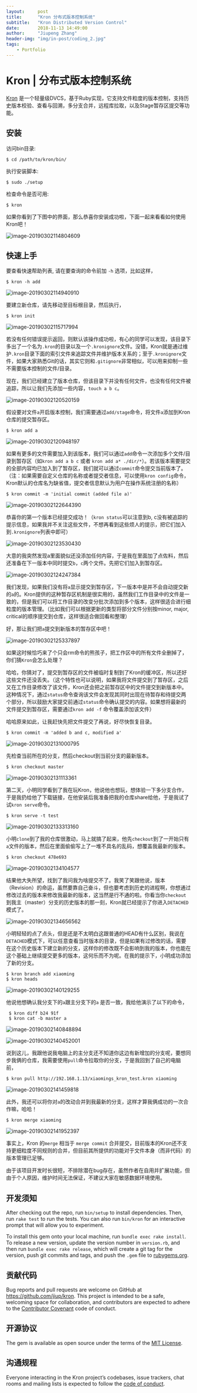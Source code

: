 ```yaml
---
layout:     post
title:      "Kron 分布式版本控制系统"
subtitle:   "Kron Distributed Version Control"
date:       2018-11-13 14:49:00
author:     "Jiupeng Zhang"
header-img: "img/in-post/coding_2.jpg"
tags:
    - Portfolio
---
```


# Kron | 分布式版本控制系统

[Kron](https://github.com/jiup/kron) 是一个轻量级DVCS，基于Ruby实现，它支持文件粒度的版本控制，支持历史版本校验、查看与回溯，多分支合并，远程库拉取，以及Stage暂存区提交等功能。





## 安装

访问bin目录:

```shell
$ cd /path/to/kron/bin/
```

执行安装脚本:

```shell
$ sudo ./setup
```

检查命令是否可用:

```shell
$ kron
```

如果你看到了下图中的界面，那么恭喜你安装成功啦，下面一起来看看如何使用Kron吧！

![image-20190302114804609](https://github.com/jiup/jiup.github.io/raw/master/img/in-post/image-20190302114804609.png)






## 快速上手

要查看快速帮助列表, 请在要查询的命令前加 `-h` 选项，比如这样，

```shell
$ kron -h add
```

![image-20190302114940910](https://github.com/jiup/jiup.github.io/raw/master/img/in-post/image-20190302114940910.png)


要建立新仓库，请先移动至目标根目录，然后执行，

```shell
$ kron init
```

![image-20190302115717994](https://github.com/jiup/jiup.github.io/raw/master/img/in-post/image-20190302115717994.png)

若没有任何错误提示返回，则默认该操作成功啦，有心的同学可以发现，该目录下多出了一个名为`.kron`的目录以及一个`.kronignore`文件。没错，Kron就是通过维护`.kron`目录下面的索引文件来追踪文件并维护版本关系的；至于`.kronignore`文件，如果大家熟悉Git的话，其实它则和`.gitignore`非常相似，可以用来抑制一些不需要版本控制的文件/目录。

现在，我们已经建立了版本仓库，但该目录下并没有任何文件，也没有任何文件被追踪，所以让我们先添加一些内容，`touch a b c`。

![image-20190302120520159](https://github.com/jiup/jiup.github.io/raw/master/img/in-post/image-20190302120520159.png)



假设要对文件`a`开启版本控制，我们需要通过`add/stage`命令，将文件`a`添加到Kron仓库的提交暂存区。

```shell
$ kron add a
```

![image-20190302120948197](https://github.com/jiup/jiup.github.io/raw/master/img/in-post/image-20190302120948197.png)

如果有更多的文件需要加入到该版本，我们可以通过`add`命令一次添加多个文件/目录到暂存区（如`kron add a b c` 或者 `kron add a* ./dir/*`）。若该版本需要提交的全部内容均已加入到了暂存区，我们就可以通过`commit`命令提交当前版本了。（注：如果需要自定义仓库的名称或者提交者信息，可以使用`kron config`命令，Kron默认的仓库名为缺省值，提交者信息默认为用户在操作系统注册的名称）



```shell
$ kron commit -m 'initial commit (added file a)'
```

![image-20190302122644390](https://github.com/jiup/jiup.github.io/raw/master/img/in-post/image-20190302122644390.png)

恭喜你的第一个版本已经提交成功！（`kron status`可以注意到b, c没有被追踪的提示信息，如果我并不关注这些文件，不想再看到这些烦人的提示，把它们加入到`.kronignore`列表中即可）

![image-20190302123530430](https://github.com/jiup/jiup.github.io/raw/master/img/in-post/image-20190302123530430.png)

大意的我突然发现a里面貌似还没添加任何内容，于是我在里面加了点佐料，然后还准备在下一版本中同时提交`b`，`c`两个文件。先把它们加入到暂存区。

![image-20190302124247384](https://github.com/jiup/jiup.github.io/raw/master/img/in-post/image-20190302124247384.png)

我们发现，如果我们没有将`a`显示提交到暂存区，下一版本中是并不会自动提交新的`a`的。Kron提供的这种暂存区机制是很实用的，虽然我们工作目录中的文件是一致的，但是我们可以将工作目录的改变分批次添加到多个版本，这样很适合进行细粒度的版本管理。（比如我们可以根据更新的类型将部分文件分别按minor, major, critical的顺序提交到仓库，这样很适合做回看和整理）

好，那让我们把`a`提交到新版本的暂存区中吧！

![image-20190302125337897](https://github.com/jiup/jiup.github.io/raw/master/img/in-post/image-20190302125337897.png)

如果这时候恰巧来了个只会rm命令的熊孩子，把工作区中的所有文件全删掉了，你们猜`Kron`会怎么处理？

哈哈，你猜对了，提交到暂存区的文件被临时复制到了Kron的缓冲区，所以还好这些文件还没丢失。（这个特性也可以说明，如果我将文件提交到了暂存区，之后又在工作目录修改了该文件，Kron还会把之前暂存区中的文件提交到新版本中。这种情况下，通过`status`命令查询该文件会发现其同时出现在待暂存和待提交两个部分，所以鼓励大家提交前通过`status`命令确认提交的内容。如果想将最新的文件提交到暂存区，需要通过`kron add -f` 命令覆盖添加该文件）



哈哈原来如此，让我赶快先把文件提交了再说，好尽快恢复目录。

```shell
$ kron commit -m 'added b and c, modified a'
```

![image-20190302131000795](https://github.com/jiup/jiup.github.io/raw/master/img/in-post/image-20190302131000795.png)



先检查当前所在的分支，然后checkout到当前分支的最新版本。

```shell
$ kron checkout master
```

![image-20190302131113361](https://github.com/jiup/jiup.github.io/raw/master/img/in-post/image-20190302131113361.png)



第二天，小明同学看到了我在玩Kron，他说他也想玩，想体验一下多分支合作，于是我扔给他了下载链接，在他安装后我准备把我的仓库share给他，于是我试了试`kron serve`命令。

```shell
$ kron serve -t test
```

![image-20190302133313160](https://github.com/jiup/jiup.github.io/raw/master/img/in-post/image-20190302133313160.png)

小明`clone`到了我的仓库很激动，马上就搞了起来，他先`checkout`到了一开始只有`a`文件的版本，然后在里面偷偷写上了一堆不具名的乱码，想覆盖我最新的版本。



```shell
$ kron checkout 478e693
```

![image-20190302134104577](https://github.com/jiup/jiup.github.io/raw/master/img/in-post/image-20190302134104577.png)

结果他大失所望，找到了我问我为啥提交不了。我笑了笑跟他说，版本（Revision）的命运，虽然要靠自己奋斗，但也要考虑到历史的进程啊，你想通过修改过去的版本来修改我最新的版本，这当然是行不通的啦。你看当你`checkout`到我主（master）分支的历史版本的那一刻，Kron就已经提示了你进入`DETACHED`模式了。

![image-20190302134656562](https://github.com/jiup/jiup.github.io/raw/master/img/in-post/image-20190302134656562.png)

小明轻轻的点了点头，但是还是不太明白这跟普通的HEAD有什么区别，我说在`DETACHED`模式下，可以任意查看当时版本的目录，但是如果有过修改的话，需要在这个历史版本下建立新的分支，这样你的修改既不会影响到我的版本，你也能在这个基础上继续提交更多的版本，这何乐而不为呢。在我的提示下，小明成功添加了新的分支。



```shell
$ kron branch add xiaoming
$ kron heads
```

![image-20190302140129255](https://github.com/jiup/jiup.github.io/raw/master/img/in-post/image-20190302140129255.png)



他说他想确认我分支下的`a`跟主分支下的`a` 是否一致，我给他演示了以下的命令，

```shell
 $ kron diff b24 91f
 $ kron cat -b master a
```

![image-20190302140848894](https://github.com/jiup/jiup.github.io/raw/master/img/in-post/image-20190302140848894.png)

![image-20190302140452001](https://github.com/jiup/jiup.github.io/raw/master/img/in-post/image-20190302140452001.png)



说到这儿，我跟他说我电脑上的主分支还不知道你这边有新增加的分支呢，要想同步我俩的仓库，我需要使用`pull`命令拉取你的分支，于是我回到了自己的电脑前，

```shell
$ kron pull http://192.168.1.13/xiaomings_kron_test.kron xiaoming
```

![image-20190302141459818](https://github.com/jiup/jiup.github.io/raw/master/img/in-post/image-20190302141459818.png)



此外，我还可以将你对`a`的改动合并到我最新的分支，这样才算我俩成功的一次合作嘛，哈哈！

```shell
$ kron merge xiaoming
```

![image-20190302141952397](https://github.com/jiup/jiup.github.io/raw/master/img/in-post/image-20190302141952397.png)



事实上，Kron 的`merge` 相当于 `merge commit` 合并提交，目前版本的Kron还不支持更细粒度不同规则的合并，但目前其所提供的功能对于文件本身（而非代码）的版本管理已足够。

由于该项目开发时长很短，不排除潜在bug存在，虽然作者在自用并扩展功能，但由于个人原因，维护时间无法保证，不建议大家在敏感数据环境使用。





## 开发须知

After checking out the repo, run `bin/setup` to install dependencies. Then, run `rake test` to run the tests. You can also run `bin/kron` for an interactive prompt that will allow you to experiment.

To install this gem onto your local machine, run `bundle exec rake install`. To release a new version, update the version number in `version.rb`, and then run `bundle exec rake release`, which will create a git tag for the version, push git commits and tags, and push the `.gem` file to [rubygems.org](https://rubygems.org).





## 贡献代码

Bug reports and pull requests are welcome on GitHub at https://github.com/jiup/kron. This project is intended to be a safe, welcoming space for collaboration, and contributors are expected to adhere to the [Contributor Covenant](http://contributor-covenant.org) code of conduct.





## 开源协议

The gem is available as open source under the terms of the [MIT License](https://opensource.org/licenses/MIT).





## 沟通规程

Everyone interacting in the Kron project’s codebases, issue trackers, chat rooms and mailing lists is expected to follow the [code of conduct](https://github.com/jiup/kron/blob/master/CODE_OF_CONDUCT.md).
